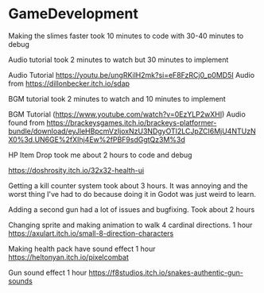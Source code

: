 # GameDevelopment

Making the slimes faster took 10 minutes to code with 30-40 minutes to debug

Audio tutorial took 2 minutes to watch but 30 minutes to implement

Audio Tutorial
https://youtu.be/ungRKilH2mk?si=eF8FzRCj0_p0MD5I
    Audio from
    https://dillonbecker.itch.io/sdap

BGM tutorial took 2 minutes to watch and 10 minutes to implement

BGM Tutorial
(https://www.youtube.com/watch?v=0EzYLP2wXHI)
    Audio found from
    https://brackeysgames.itch.io/brackeys-platformer-bundle/download/eyJleHBpcmVzIjoxNzU3NDgyOTI2LCJpZCI6MjU4NTUzNX0%3d.UN6GE%2fXIhj4Ew%2fPBF9sdGgtQz3M%3d


HP Item Drop took me about 2 hours to code and debug

https://doshrosity.itch.io/32x32-health-ui



Getting a kill counter system took about 3 hours. It was annoying and the worst thing I've had to do because doing it in Godot was just weird to learn.


Adding a second gun had a lot of issues and bugfixing. Took about 2 hours

Changing sprite and making animation to walk 4 cardinal directions. 1 hour
https://axulart.itch.io/small-8-direction-characters

Making health pack have sound effect 1 hour
https://heltonyan.itch.io/pixelcombat

Gun sound effect 1 hour
https://f8studios.itch.io/snakes-authentic-gun-sounds